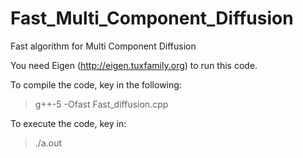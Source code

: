 # Fast_Multi_Component_Diffusion
Fast algorithm for Multi Component Diffusion

You need Eigen (http://eigen.tuxfamily.org) to run this code.

To compile the code, key in the following:

   > g++-5 -Ofast Fast_diffusion.cpp

To execute the code, key in:

   > ./a.out
